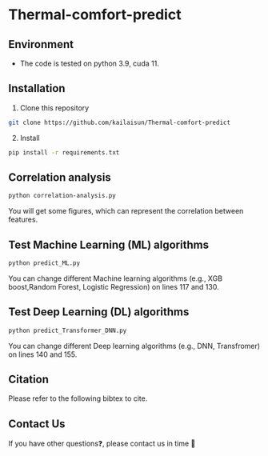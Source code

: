 # Thermal-comfort-predict



## Environment
- The code is tested on python 3.9, cuda 11.


## Installation
 1. Clone this repository
  ```bash
  git clone https://github.com/kailaisun/Thermal-comfort-predict
  ```
  
 2. Install 
  ```bash
  pip install -r requirements.txt
  ```


 ## Correlation analysis
```Bash
python correlation-analysis.py
```
You will get some figures, which can represent the correlation between features.

 ## Test Machine Learning (ML) algorithms
```Bash
python predict_ML.py
```
You can change different Machine learning algorithms (e.g., XGB boost,Random Forest, Logistic Regression) on lines 117 and 130.

 ## Test Deep Learning (DL) algorithms
```Bash
python predict_Transformer_DNN.py
```
You can change different Deep learning algorithms (e.g., DNN, Transfromer) on lines 140 and 155.

## Citation

Please refer to the following bibtex to cite.




## Contact Us

If you have other questions❓, please contact us in time 👬






